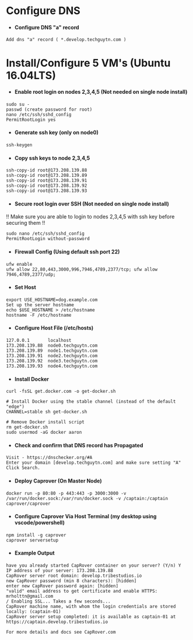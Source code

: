 # Configure DNS

* #### Configure DNS "a" record 

```
Add dns "a" record ( *.develop.techguytn.com )
```

# Install/Configure 5 VM's (Ubuntu 16.04LTS)

* #### Enable root login on nodes 2,3,4,5 (Not needed on single node install)

```
sudo su -
passwd (create password for root)
nano /etc/ssh/sshd_config
PermitRootLogin yes
```

* #### Generate ssh key (only on node0) 

```
ssh-keygen
```

* #### Copy ssh keys to node 2,3,4,5

```
ssh-copy-id root@173.208.139.88
ssh-copy-id root@173.208.139.89
ssh-copy-id root@173.208.139.91
ssh-copy-id root@173.208.139.92
ssh-copy-id root@173.208.139.93
```


* #### Secure root login over SSH (Not needed on single node install)

!! Make sure you are able to login to nodes 2,3,4,5 with ssh key before securing them !!

```
sudo nano /etc/ssh/sshd_config
PermitRootLogin without-password
```

* #### Firewall Config (Using default ssh port 22)

```
ufw enable
ufw allow 22,80,443,3000,996,7946,4789,2377/tcp; ufw allow 7946,4789,2377/udp;
```

* #### Set Host 

```
export USE_HOSTNAME=dog.example.com
Set up the server hostname
echo $USE_HOSTNAME > /etc/hostname
hostname -F /etc/hostname
```

* #### Configure Host File (/etc/hosts)

```
127.0.0.1       localhost
173.208.139.88  node0.techguytn.com
173.208.139.89  node1.techguytn.com
173.208.139.91  node2.techguytn.com
173.208.139.92  node3.techguytn.com
173.208.139.93  node4.techguytn.com
```

* #### Install Docker

```
curl -fsSL get.docker.com -o get-docker.sh

# Install Docker using the stable channel (instead of the default "edge")
CHANNEL=stable sh get-docker.sh

# Remove Docker install script
rm get-docker.sh
sudo usermod -aG docker aaron
```

* #### Check and confirm that DNS record has Propagated 

```
Visit - https://dnschecker.org/#A
Enter your domain [develop.techguytn.com] and make sure setting "A"
Click Search. 
```

* #### Deploy Caprover (On Master Node)

```
docker run -p 80:80 -p 443:443 -p 3000:3000 -v /var/run/docker.sock:/var/run/docker.sock -v /captain:/captain caprover/caprover
```

* #### Configure Caprover Via Host Terminal (my desktop using vscode/powershell)

```
npm install -g caprover
caprover serversetup
```

* #### Example Output

```
have you already started CapRover container on your server? (Y/n) Y
IP address of your server: 173.208.139.88
CapRover server root domain: develop.tribestudios.io
new CapRover password (min 8 characters): [hidden]
enter new CapRover password again: [hidden]
"valid" email address to get certificate and enable HTTPS: mrholttn@gmail.com
/ Enabling SSL... Takes a few seconds...
CapRover machine name, with whom the login credentials are stored locally: (captain-01)
CapRover server setup completed: it is available as captain-01 at https://captain.develop.tribestudios.io

For more details and docs see CapRover.com
```
